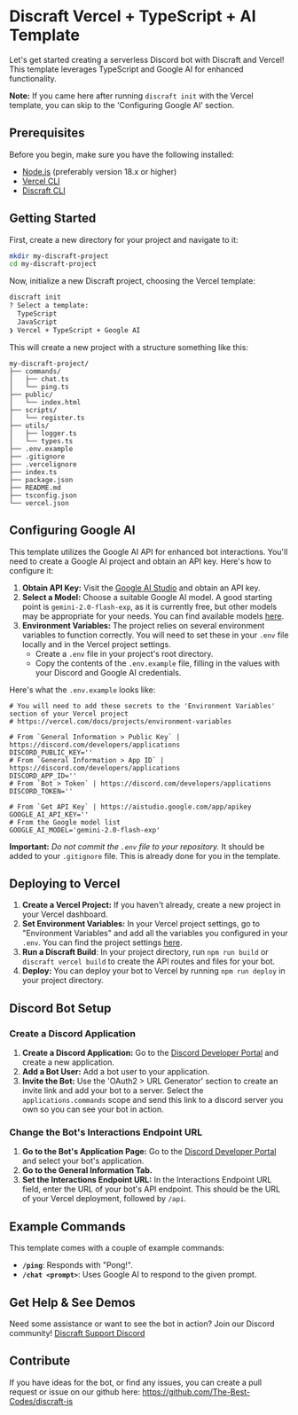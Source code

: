 # Discraft Vercel + TypeScript + AI Template

Let's get started creating a serverless Discord bot with Discraft and Vercel!
This template leverages TypeScript and Google AI for enhanced functionality.

**Note:** If you came here after running `discraft init` with the Vercel template, you can skip to the 'Configuring Google AI' section.

## Prerequisites

Before you begin, make sure you have the following installed:

- [Node.js](https://nodejs.org/en/download/) (preferably version 18.x or higher)
- [Vercel CLI](https://vercel.com/cli)
- [Discraft CLI](https://github.com/The-Best-Codes/discraft-js)

## Getting Started

First, create a new directory for your project and navigate to it:

```bash
mkdir my-discraft-project
cd my-discraft-project
```

Now, initialize a new Discraft project, choosing the Vercel template:

```bash
discraft init
? Select a template:
  TypeScript
  JavaScript
❯ Vercel + TypeScript + Google AI
```

This will create a new project with a structure something like this:

```
my-discraft-project/
├── commands/
│   ├── chat.ts
│   └── ping.ts
├── public/
│   └── index.html
├── scripts/
│   └── register.ts
├── utils/
│   ├── logger.ts
│   └── types.ts
├── .env.example
├── .gitignore
├── .vercelignore
├── index.ts
├── package.json
├── README.md
├── tsconfig.json
└── vercel.json
```

## Configuring Google AI

This template utilizes the Google AI API for enhanced bot interactions. You'll need to create a Google AI project and obtain an API key. Here's how to configure it:

1. **Obtain API Key:** Visit the [Google AI Studio](https://aistudio.google.com/app/apikey) and obtain an API key.
2. **Select a Model:** Choose a suitable Google AI model. A good starting point is `gemini-2.0-flash-exp`, as it is currently free, but other models may be appropriate for your needs. You can find available models [here](https://ai.google.dev/models).
3. **Environment Variables:** The project relies on several environment variables to function correctly. You will need to set these in your `.env` file locally and in the Vercel project settings.
   - Create a `.env` file in your project's root directory.
   - Copy the contents of the `.env.example` file, filling in the values with your Discord and Google AI credentials.

Here's what the `.env.example` looks like:

```example
# You will need to add these secrets to the 'Environment Variables' section of your Vercel project
# https://vercel.com/docs/projects/environment-variables

# From `General Information > Public Key` | https://discord.com/developers/applications
DISCORD_PUBLIC_KEY=''
# From `General Information > App ID` | https://discord.com/developers/applications
DISCORD_APP_ID=''
# From `Bot > Token` | https://discord.com/developers/applications
DISCORD_TOKEN=''

# From `Get API Key` | https://aistudio.google.com/app/apikey
GOOGLE_AI_API_KEY=''
# From the Google model list
GOOGLE_AI_MODEL='gemini-2.0-flash-exp'
```

**Important:** _Do not commit the `.env` file to your repository._ It should be added to your `.gitignore` file. This is already done for you in the template.

## Deploying to Vercel

1. **Create a Vercel Project:** If you haven't already, create a new project in your Vercel dashboard.
2. **Set Environment Variables:** In your Vercel project settings, go to "Environment Variables" and add all the variables you configured in your `.env`. You can find the project settings [here](https://vercel.com/dashboard).
3. **Run a Discraft Build**: In your project directory, run `npm run build` or `discraft vercel build` to create the API routes and files for your bot.
4. **Deploy:** You can deploy your bot to Vercel by running `npm run deploy` in your project directory.

## Discord Bot Setup

### Create a Discord Application

1. **Create a Discord Application:** Go to the [Discord Developer Portal](https://discord.com/developers/applications) and create a new application.
2. **Add a Bot User:** Add a bot user to your application.
3. **Invite the Bot:** Use the 'OAuth2 > URL Generator' section to create an invite link and add your bot to a server. Select the `applications.commands` scope and send this link to a discord server you own so you can see your bot in action.

### Change the Bot's Interactions Endpoint URL

1. **Go to the Bot's Application Page:** Go to the [Discord Developer Portal](https://discord.com/developers/applications) and select your bot's application.
2. **Go to the General Information Tab.**
3. **Set the Interactions Endpoint URL:** In the Interactions Endpoint URL field, enter the URL of your bot's API endpoint. This should be the URL of your Vercel deployment, followed by `/api`.

## Example Commands

This template comes with a couple of example commands:

- **`/ping`**: Responds with "Pong!".
- **`/chat <prompt>`**: Uses Google AI to respond to the given prompt.

## Get Help & See Demos

Need some assistance or want to see the bot in action? Join our Discord community!
[Discraft Support Discord](https://discord.gg/86qMjn4RHQ)

## Contribute

If you have ideas for the bot, or find any issues, you can create a pull request or issue on our github here:
https://github.com/The-Best-Codes/discraft-js
